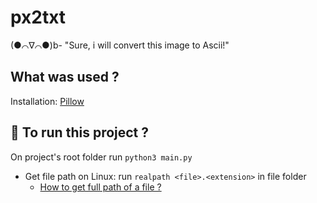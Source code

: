 # px2txt

(●⌒∇⌒●)b- "Sure, i will convert this image to Ascii!"

## What was used ?

Installation: [Pillow](https://pillow.readthedocs.io/en/stable/installation.html)

## :runner: To run this project ?

On project's root folder run `python3 main.py`

- Get file path on Linux: run `realpath <file>.<extension>` in file folder
  - [How to get full path of a file ?](https://stackoverflow.com/a/45690418)
